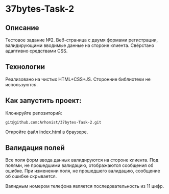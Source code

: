 # 37bytes-Task-2

## Описание

Тестовое задание №2.
Веб-страница с двумя формами регистрации, валидирующими вводимые данные на
стороне клиента. Свёрстано адаптивно средствами CSS.

## Технологии

Реализовано на чистых HTML+CSS+JS. Сторонние библиотеки не используются.

## Как запустить проект:

Клонируйте репозиторий:

```
git@github.com:Arhonist/37bytes-Task-2.git
```

Откройте файл index.html в браузере.

## Валидация полей

Все поля форм ввода данных валидируются на стороне клиента. Под полями, не
прошедшими валидацию, отображаются сообщения об ошибке. При изменении поля,
не прошедшего валидацию, сообщение об ошибке скрывается.

Валидным номером телефона является последовательность из 11 цифр.
